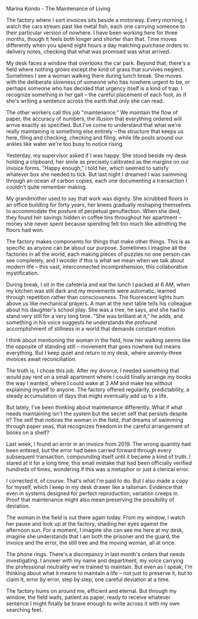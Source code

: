 Marina Kondo - The Maintenance of Living

The factory where I sort invoices sits beside a motorway. Every morning, I watch the cars stream past like metal fish, each one carrying someone to their particular version of nowhere. I have been working here for three months, though it feels both longer and shorter than that. Time moves differently when you spend eight hours a day matching purchase orders to delivery notes, checking that what was promised was what arrived.

My desk faces a window that overlooks the car park. Beyond that, there's a field where nothing grows except the kind of grass that survives neglect. Sometimes I see a woman walking there during lunch break. She moves with the deliberate slowness of someone who has nowhere urgent to be, or perhaps someone who has decided that urgency itself is a kind of trap. I recognize something in her gait – the careful placement of each foot, as if she's writing a sentence across the earth that only she can read.

The other workers call this job "maintenance." We maintain the flow of paper, the accuracy of numbers, the illusion that everything ordered will arrive exactly as specified. But I've come to understand that what we're really maintaining is something else entirely – the structure that keeps us here, filing and checking, checking and filing, while life pools around our ankles like water we're too busy to notice rising.

Yesterday, my supervisor asked if I was happy. She stood beside my desk holding a clipboard, her smile as precisely calibrated as the margins on our invoice forms. "Happy enough," I told her, which seemed to satisfy whatever box she needed to tick. But last night I dreamed I was swimming through an ocean of carbon copies, each one documenting a transaction I couldn't quite remember making.

My grandmother used to say that work was dignity. She scrubbed floors in an office building for forty years, her knees gradually reshaping themselves to accommodate the posture of perpetual genuflection. When she died, they found her savings hidden in coffee tins throughout her apartment – money she never spent because spending felt too much like admitting the floors had won.

The factory makes components for things that make other things. This is as specific as anyone can be about our purpose. Sometimes I imagine all the factories in all the world, each making pieces of puzzles no one person can see completely, and I wonder if this is what we mean when we talk about modern life – this vast, interconnected incomprehension, this collaborative mystification.

During break, I sit in the cafeteria and eat the lunch I packed at 6 AM, when my kitchen was still dark and my movements were automatic, learned through repetition rather than consciousness. The fluorescent lights hum above us like mechanical prayers. A man at the next table tells his colleague about his daughter's school play. She was a tree, he says, and she had to stand very still for a very long time. "She was brilliant at it," he adds, and something in his voice suggests he understands the profound accomplishment of stillness in a world that demands constant motion.

I think about mentioning the woman in the field, how her walking seems like the opposite of standing still – movement that goes nowhere but means everything. But I keep quiet and return to my desk, where seventy-three invoices await reconciliation.

The truth is, I chose this job. After my divorce, I needed something that would pay rent on a small apartment where I could finally arrange my books the way I wanted, where I could wake at 3 AM and make tea without explaining myself to anyone. The factory offered regularity, predictability, a steady accumulation of days that might eventually add up to a life.

But lately, I've been thinking about maintenance differently. What if what needs maintaining isn't the system but the secret self that persists despite it? The self that notices the woman in the field, that dreams of swimming through paper seas, that recognizes freedom in the careful arrangement of books on a shelf?

Last week, I found an error in an invoice from 2019. The wrong quantity had been entered, but the error had been carried forward through every subsequent transaction, compounding itself until it became a kind of truth. I stared at it for a long time, this small mistake that had been officially verified hundreds of times, wondering if this was a metaphor or just a clerical error.

I corrected it, of course. That's what I'm paid to do. But I also made a copy for myself, which I keep in my desk drawer like a talisman. Evidence that even in systems designed for perfect reproduction, variation creeps in. Proof that maintenance might also mean preserving the possibility of deviation.

The woman in the field is out there again today. From my window, I watch her pause and look up at the factory, shading her eyes against the afternoon sun. For a moment, I imagine she can see me here at my desk, imagine she understands that I am both the prisoner and the guard, the invoice and the error, the still tree and the moving woman, all at once.

The phone rings. There's a discrepancy in last month's orders that needs investigating. I answer with my name and department, my voice carrying the professional neutrality we're trained to maintain. But even as I speak, I'm thinking about what it means to maintain a life – not just to preserve it, but to claim it, error by error, step by step, one careful deviation at a time.

The factory hums on around me, efficient and eternal. But through my window, the field waits, patient as paper, ready to receive whatever sentence I might finally be brave enough to write across it with my own searching feet.